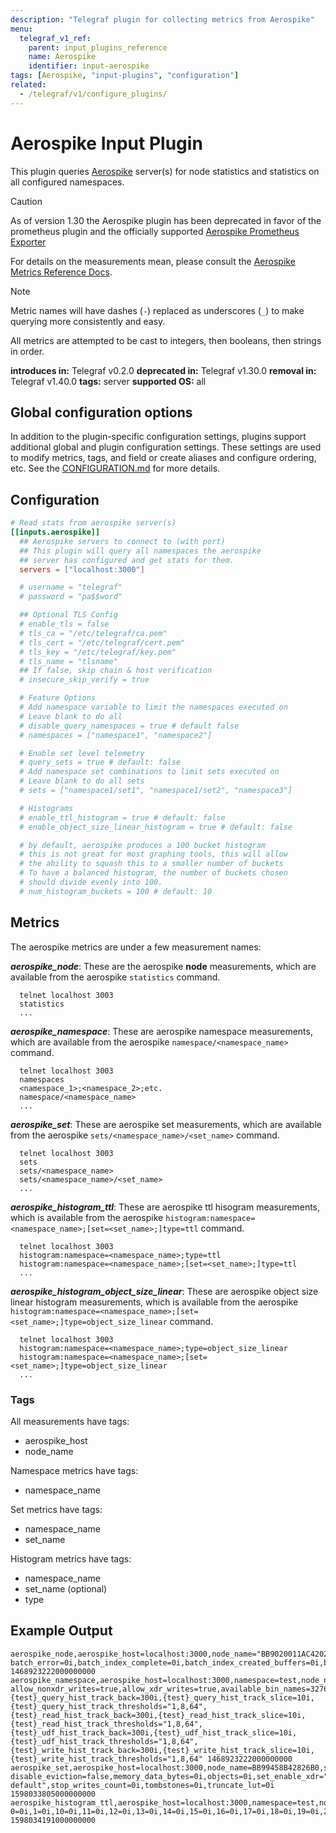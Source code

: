 ```yaml
---
description: "Telegraf plugin for collecting metrics from Aerospike"
menu:
  telegraf_v1_ref:
    parent: input_plugins_reference
    name: Aerospike
    identifier: input-aerospike
tags: [Aerospike, "input-plugins", "configuration"]
related:
  - /telegraf/v1/configure_plugins/
---
```


# Aerospike Input Plugin

This plugin queries [Aerospike](https://www.aerospike.com) server(s) for node statistics and
statistics on all configured namespaces.

> [!CAUTION]
> As of version 1.30 the Aerospike plugin has been deprecated in favor of the
> prometheus plugin and the officially
> supported [Aerospike Prometheus Exporter](https://aerospike.com/docs/monitorstack/configure/configure-exporter)

For details on the measurements mean, please consult the
[Aerospike Metrics Reference Docs](https://www.aerospike.com/docs/reference/metrics).

> [!NOTE]
> Metric names will have dashes (`-`) replaced as underscores (`_`) to make
> querying more consistently and easy.

All metrics are attempted to be cast to integers, then booleans, then strings
in order.

**introduces in:** Telegraf v0.2.0
**deprecated in:** Telegraf v1.30.0
**removal in:** Telegraf v1.40.0
**tags:** server
**supported OS:** all

[aerospike]: https://www.aerospike.com
[prometheus_exporter]: https://aerospike.com/docs/monitorstack/configure/configure-exporter
[ref_manual]: https://www.aerospike.com/docs/reference/metrics

## Global configuration options <!-- @/docs/includes/plugin_config.md -->

In addition to the plugin-specific configuration settings, plugins support
additional global and plugin configuration settings. These settings are used to
modify metrics, tags, and field or create aliases and configure ordering, etc.
See the [CONFIGURATION.md](/telegraf/v1/configuration/#plugins) for more details.

[CONFIGURATION.md]: ../../../docs/CONFIGURATION.md#plugins

## Configuration

```toml @sample.conf
# Read stats from aerospike server(s)
[[inputs.aerospike]]
  ## Aerospike servers to connect to (with port)
  ## This plugin will query all namespaces the aerospike
  ## server has configured and get stats for them.
  servers = ["localhost:3000"]

  # username = "telegraf"
  # password = "pa$$word"

  ## Optional TLS Config
  # enable_tls = false
  # tls_ca = "/etc/telegraf/ca.pem"
  # tls_cert = "/etc/telegraf/cert.pem"
  # tls_key = "/etc/telegraf/key.pem"
  # tls_name = "tlsname"
  ## If false, skip chain & host verification
  # insecure_skip_verify = true

  # Feature Options
  # Add namespace variable to limit the namespaces executed on
  # Leave blank to do all
  # disable_query_namespaces = true # default false
  # namespaces = ["namespace1", "namespace2"]

  # Enable set level telemetry
  # query_sets = true # default: false
  # Add namespace set combinations to limit sets executed on
  # Leave blank to do all sets
  # sets = ["namespace1/set1", "namespace1/set2", "namespace3"]

  # Histograms
  # enable_ttl_histogram = true # default: false
  # enable_object_size_linear_histogram = true # default: false

  # by default, aerospike produces a 100 bucket histogram
  # this is not great for most graphing tools, this will allow
  # the ability to squash this to a smaller number of buckets
  # To have a balanced histogram, the number of buckets chosen
  # should divide evenly into 100.
  # num_histogram_buckets = 100 # default: 10
```

## Metrics

The aerospike metrics are under a few measurement names:

***aerospike_node***: These are the aerospike **node** measurements, which are
available from the aerospike `statistics` command.

```text
  telnet localhost 3003
  statistics
  ...
```

***aerospike_namespace***: These are aerospike namespace measurements, which
are available from the aerospike `namespace/<namespace_name>` command.

```text
  telnet localhost 3003
  namespaces
  <namespace_1>;<namespace_2>;etc.
  namespace/<namespace_name>
  ...
```

***aerospike_set***: These are aerospike set measurements, which
are available from the aerospike `sets/<namespace_name>/<set_name>` command.

```text
  telnet localhost 3003
  sets
  sets/<namespace_name>
  sets/<namespace_name>/<set_name>
  ...
```

***aerospike_histogram_ttl***: These are aerospike ttl hisogram measurements,
which is available from the aerospike
`histogram:namespace=<namespace_name>;[set=<set_name>;]type=ttl` command.

```text
  telnet localhost 3003
  histogram:namespace=<namespace_name>;type=ttl
  histogram:namespace=<namespace_name>;[set=<set_name>;]type=ttl
  ...
```

***aerospike_histogram_object_size_linear***: These are aerospike object size
linear histogram measurements, which is available from the aerospike
`histogram:namespace=<namespace_name>;[set=<set_name>;]type=object_size_linear`
command.

```text
  telnet localhost 3003
  histogram:namespace=<namespace_name>;type=object_size_linear
  histogram:namespace=<namespace_name>;[set=<set_name>;]type=object_size_linear
  ...
```

### Tags

All measurements have tags:

- aerospike_host
- node_name

Namespace metrics have tags:

- namespace_name

Set metrics have tags:

- namespace_name
- set_name

Histogram metrics have tags:

- namespace_name
- set_name (optional)
- type

## Example Output

```text
aerospike_node,aerospike_host=localhost:3000,node_name="BB9020011AC4202" batch_error=0i,batch_index_complete=0i,batch_index_created_buffers=0i,batch_index_destroyed_buffers=0i,batch_index_error=0i,batch_index_huge_buffers=0i,batch_index_initiate=0i,batch_index_queue="0:0,0:0,0:0,0:0",batch_index_timeout=0i,batch_index_unused_buffers=0i,batch_initiate=0i,batch_queue=0i,batch_timeout=0i,client_connections=6i,cluster_integrity=true,cluster_key="8AF422E05281249E",cluster_size=1i,delete_queue=0i,demarshal_error=0i,early_tsvc_batch_sub_error=0i,early_tsvc_client_error=0i,early_tsvc_udf_sub_error=0i,fabric_connections=16i,fabric_msgs_rcvd=0i,fabric_msgs_sent=0i,heartbeat_connections=0i,heartbeat_received_foreign=0i,heartbeat_received_self=0i,info_complete=47i,info_queue=0i,migrate_allowed=true,migrate_partitions_remaining=0i,migrate_progress_recv=0i,migrate_progress_send=0i,objects=0i,paxos_principal="BB9020011AC4202",proxy_in_progress=0i,proxy_retry=0i,query_long_running=0i,query_short_running=0i,reaped_fds=0i,record_refs=0i,rw_in_progress=0i,scans_active=0i,sindex_gc_activity_dur=0i,sindex_gc_garbage_cleaned=0i,sindex_gc_garbage_found=0i,sindex_gc_inactivity_dur=0i,sindex_gc_list_creation_time=0i,sindex_gc_list_deletion_time=0i,sindex_gc_locktimedout=0i,sindex_gc_objects_validated=0i,sindex_ucgarbage_found=0i,sub_objects=0i,system_free_mem_pct=92i,system_swapping=false,tsvc_queue=0i,uptime=1457i 1468923222000000000
aerospike_namespace,aerospike_host=localhost:3000,namespace=test,node_name="BB9020011AC4202" allow_nonxdr_writes=true,allow_xdr_writes=true,available_bin_names=32768i,batch_sub_proxy_complete=0i,batch_sub_proxy_error=0i,batch_sub_proxy_timeout=0i,batch_sub_read_error=0i,batch_sub_read_not_found=0i,batch_sub_read_success=0i,batch_sub_read_timeout=0i,batch_sub_tsvc_error=0i,batch_sub_tsvc_timeout=0i,client_delete_error=0i,client_delete_not_found=0i,client_delete_success=0i,client_delete_timeout=0i,client_lang_delete_success=0i,client_lang_error=0i,client_lang_read_success=0i,client_lang_write_success=0i,client_proxy_complete=0i,client_proxy_error=0i,client_proxy_timeout=0i,client_read_error=0i,client_read_not_found=0i,client_read_success=0i,client_read_timeout=0i,client_tsvc_error=0i,client_tsvc_timeout=0i,client_udf_complete=0i,client_udf_error=0i,client_udf_timeout=0i,client_write_error=0i,client_write_success=0i,client_write_timeout=0i,cold_start_evict_ttl=4294967295i,conflict_resolution_policy="generation",current_time=206619222i,data_in_index=false,default_ttl=432000i,device_available_pct=99i,device_free_pct=100i,device_total_bytes=4294967296i,device_used_bytes=0i,disallow_null_setname=false,enable_benchmarks_batch_sub=false,enable_benchmarks_read=false,enable_benchmarks_storage=false,enable_benchmarks_udf=false,enable_benchmarks_udf_sub=false,enable_benchmarks_write=false,enable_hist_proxy=false,enable_xdr=false,evict_hist_buckets=10000i,evict_tenths_pct=5i,evict_ttl=0i,evicted_objects=0i,expired_objects=0i,fail_generation=0i,fail_key_busy=0i,fail_record_too_big=0i,fail_xdr_forbidden=0i,geo2dsphere_within.earth_radius_meters=6371000i,geo2dsphere_within.level_mod=1i,geo2dsphere_within.max_cells=12i,geo2dsphere_within.max_level=30i,geo2dsphere_within.min_level=1i,geo2dsphere_within.strict=true,geo_region_query_cells=0i,geo_region_query_falsepos=0i,geo_region_query_points=0i,geo_region_query_reqs=0i,high_water_disk_pct=50i,high_water_memory_pct=60i,hwm_breached=false,ldt_enabled=false,ldt_gc_rate=0i,ldt_page_size=8192i,master_objects=0i,master_sub_objects=0i,max_ttl=315360000i,max_void_time=0i,memory_free_pct=100i,memory_size=1073741824i,memory_used_bytes=0i,memory_used_data_bytes=0i,memory_used_index_bytes=0i,memory_used_sindex_bytes=0i,migrate_order=5i,migrate_record_receives=0i,migrate_record_retransmits=0i,migrate_records_skipped=0i,migrate_records_transmitted=0i,migrate_rx_instances=0i,migrate_rx_partitions_active=0i,migrate_rx_partitions_initial=0i,migrate_rx_partitions_remaining=0i,migrate_sleep=1i,migrate_tx_instances=0i,migrate_tx_partitions_active=0i,migrate_tx_partitions_imbalance=0i,migrate_tx_partitions_initial=0i,migrate_tx_partitions_remaining=0i,non_expirable_objects=0i,ns_forward_xdr_writes=false,nsup_cycle_duration=0i,nsup_cycle_sleep_pct=0i,objects=0i,prole_objects=0i,prole_sub_objects=0i,query_agg=0i,query_agg_abort=0i,query_agg_avg_rec_count=0i,query_agg_error=0i,query_agg_success=0i,query_fail=0i,query_long_queue_full=0i,query_long_reqs=0i,query_lookup_abort=0i,query_lookup_avg_rec_count=0i,query_lookup_error=0i,query_lookup_success=0i,query_lookups=0i,query_reqs=0i,query_short_queue_full=0i,query_short_reqs=0i,query_udf_bg_failure=0i,query_udf_bg_success=0i,read_consistency_level_override="off",repl_factor=1i,scan_aggr_abort=0i,scan_aggr_complete=0i,scan_aggr_error=0i,scan_basic_abort=0i,scan_basic_complete=0i,scan_basic_error=0i,scan_udf_bg_abort=0i,scan_udf_bg_complete=0i,scan_udf_bg_error=0i,set_deleted_objects=0i,sets_enable_xdr=true,sindex.data_max_memory="ULONG_MAX",sindex.num_partitions=32i,single_bin=false,stop_writes=false,stop_writes_pct=90i,storage_engine="device",storage_engine.cold_start_empty=false,storage_engine.data_in_memory=true,storage_engine.defrag_lwm_pct=50i,storage_engine.defrag_queue_min=0i,storage_engine.defrag_sleep=1000i,storage_engine.defrag_startup_minimum=10i,storage_engine.disable_odirect=false,storage_engine.enable_osync=false,storage_engine.file="/opt/aerospike/data/test.dat",storage_engine.filesize=4294967296i,storage_engine.flush_max_ms=1000i,storage_engine.fsync_max_sec=0i,storage_engine.max_write_cache=67108864i,storage_engine.min_avail_pct=5i,storage_engine.post_write_queue=0i,storage_engine.scheduler_mode="null",storage_engine.write_block_size=1048576i,storage_engine.write_threads=1i,sub_objects=0i,udf_sub_lang_delete_success=0i,udf_sub_lang_error=0i,udf_sub_lang_read_success=0i,udf_sub_lang_write_success=0i,udf_sub_tsvc_error=0i,udf_sub_tsvc_timeout=0i,udf_sub_udf_complete=0i,udf_sub_udf_error=0i,udf_sub_udf_timeout=0i,write_commit_level_override="off",xdr_write_error=0i,xdr_write_success=0i,xdr_write_timeout=0i,{test}_query_hist_track_back=300i,{test}_query_hist_track_slice=10i,{test}_query_hist_track_thresholds="1,8,64",{test}_read_hist_track_back=300i,{test}_read_hist_track_slice=10i,{test}_read_hist_track_thresholds="1,8,64",{test}_udf_hist_track_back=300i,{test}_udf_hist_track_slice=10i,{test}_udf_hist_track_thresholds="1,8,64",{test}_write_hist_track_back=300i,{test}_write_hist_track_slice=10i,{test}_write_hist_track_thresholds="1,8,64" 1468923222000000000
aerospike_set,aerospike_host=localhost:3000,node_name=BB99458B42826B0,set=test/test disable_eviction=false,memory_data_bytes=0i,objects=0i,set_enable_xdr="use-default",stop_writes_count=0i,tombstones=0i,truncate_lut=0i 1598033805000000000
aerospike_histogram_ttl,aerospike_host=localhost:3000,namespace=test,node_name=BB98EE5B42826B0,set=test 0=0i,1=0i,10=0i,11=0i,12=0i,13=0i,14=0i,15=0i,16=0i,17=0i,18=0i,19=0i,2=0i,20=0i,21=0i,22=0i,23=0i,24=0i,25=0i,26=0i,27=0i,28=0i,29=0i,3=0i,30=0i,31=0i,32=0i,33=0i,34=0i,35=0i,36=0i,37=0i,38=0i,39=0i,4=0i,40=0i,41=0i,42=0i,43=0i,44=0i,45=0i,46=0i,47=0i,48=0i,49=0i,5=0i,50=0i,51=0i,52=0i,53=0i,54=0i,55=0i,56=0i,57=0i,58=0i,59=0i,6=0i,60=0i,61=0i,62=0i,63=0i,64=0i,65=0i,66=0i,67=0i,68=0i,69=0i,7=0i,70=0i,71=0i,72=0i,73=0i,74=0i,75=0i,76=0i,77=0i,78=0i,79=0i,8=0i,80=0i,81=0i,82=0i,83=0i,84=0i,85=0i,86=0i,87=0i,88=0i,89=0i,9=0i,90=0i,91=0i,92=0i,93=0i,94=0i,95=0i,96=0i,97=0i,98=0i,99=0i 1598034191000000000
```
